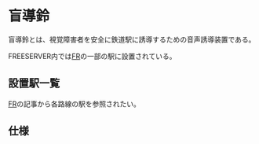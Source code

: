 # 盲導鈴

盲導鈴とは、視覚障害者を安全に鉄道駅に誘導するための音声誘導装置である。

FREESERVER内では[FR](/transports/train/FR)の一部の駅に設置されている。

## 設置駅一覧

[FR](/transports/train/FR)の記事から各路線の駅を参照されたい。

## 仕様

<!--後でかくー-->

